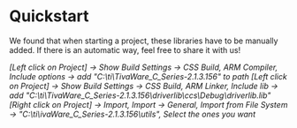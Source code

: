 # Quickstart

We found that when starting a project, these libraries have to be manually added. If there is an automatic way, feel free to share it with us!

*[Left click on Project] -> Show Build Settings -> CSS Build, ARM Compiler, Include options -> add "C:\ti\TivaWare_C_Series-2.1.3.156" to path*
*[Left click on Project] -> Show Build Settings -> CSS Build, ARM Linker, Include lib -> add "C:\ti\TivaWare_C_Series-2.1.3.156\driverlib\ccs\Debug\driverlib.lib"*
*[Right click on Project] -> Import, Import -> General, Import from File System -> "C:\ti\ivaWare_C_Series-2.1.3.156\utils", Select the ones you want*
